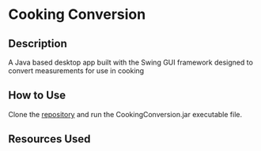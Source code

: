 # Cooking Conversion

## Description
A Java based desktop app built with the Swing GUI framework designed to convert measurements for use in cooking

## How to Use
Clone the [repository](https://github.com/mjbuchman/cooking-conversion) and run the CookingConversion.jar executable file.

## Resources Used

